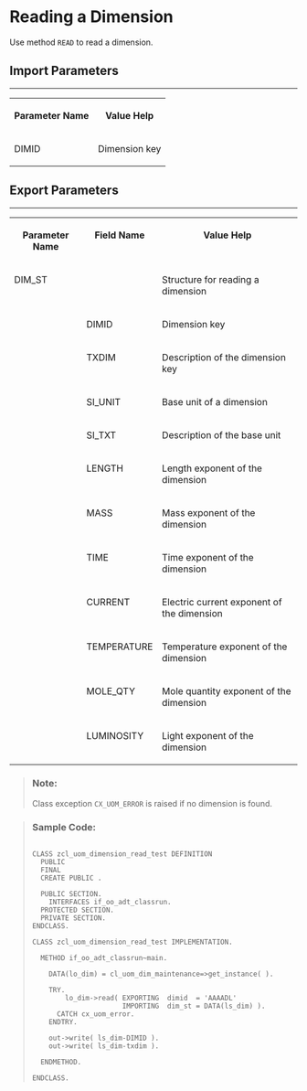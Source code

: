 <!-- loiob69324cf22bf44e6ae4439b1d25476ae -->

# Reading a Dimension

Use method `READ` to read a dimension.



<a name="loiob69324cf22bf44e6ae4439b1d25476ae__section_u5d_g4v_plb"/>

## Import Parameters

****


<table>
<tr>
<th valign="top">

Parameter Name

</th>
<th valign="top">

Value Help

</th>
</tr>
<tr>
<td valign="top">

DIMID

</td>
<td valign="top">

Dimension key

</td>
</tr>
</table>



<a name="loiob69324cf22bf44e6ae4439b1d25476ae__section_hyl_cdv_plb"/>

## Export Parameters

****


<table>
<tr>
<th valign="top">

Parameter Name

</th>
<th valign="top">

Field Name

</th>
<th valign="top">

Value Help

</th>
</tr>
<tr>
<td valign="top">

DIM\_ST

</td>
<td valign="top">

 

</td>
<td valign="top">

Structure for reading a dimension

</td>
</tr>
<tr>
<td valign="top">

 

</td>
<td valign="top">

DIMID

</td>
<td valign="top">

Dimension key

</td>
</tr>
<tr>
<td valign="top">

 

</td>
<td valign="top">

TXDIM

</td>
<td valign="top">

Description of the dimension key

</td>
</tr>
<tr>
<td valign="top">

 

</td>
<td valign="top">

SI\_UNIT

</td>
<td valign="top">

Base unit of a dimension

</td>
</tr>
<tr>
<td valign="top">

 

</td>
<td valign="top">

SI\_TXT

</td>
<td valign="top">

Description of the base unit

</td>
</tr>
<tr>
<td valign="top">

 

</td>
<td valign="top">

LENGTH

</td>
<td valign="top">

Length exponent of the dimension

</td>
</tr>
<tr>
<td valign="top">

 

</td>
<td valign="top">

MASS

</td>
<td valign="top">

Mass exponent of the dimension

</td>
</tr>
<tr>
<td valign="top">

 

</td>
<td valign="top">

TIME

</td>
<td valign="top">

Time exponent of the dimension

</td>
</tr>
<tr>
<td valign="top">

 

</td>
<td valign="top">

CURRENT

</td>
<td valign="top">

Electric current exponent of the dimension

</td>
</tr>
<tr>
<td valign="top">

 

</td>
<td valign="top">

TEMPERATURE

</td>
<td valign="top">

Temperature exponent of the dimension

</td>
</tr>
<tr>
<td valign="top">

 

</td>
<td valign="top">

MOLE\_QTY

</td>
<td valign="top">

Mole quantity exponent of the dimension

</td>
</tr>
<tr>
<td valign="top">

 

</td>
<td valign="top">

LUMINOSITY

</td>
<td valign="top">

Light exponent of the dimension

</td>
</tr>
</table>

> ### Note:  
> Class exception `CX_UOM_ERROR` is raised if no dimension is found.

> ### Sample Code:  
> ```abap
> 
> CLASS zcl_uom_dimension_read_test DEFINITION 
>   PUBLIC 
>   FINAL 
>   CREATE PUBLIC . 
>  
>   PUBLIC SECTION. 
>     INTERFACES if_oo_adt_classrun. 
>   PROTECTED SECTION. 
>   PRIVATE SECTION. 
> ENDCLASS. 
>  
> CLASS zcl_uom_dimension_read_test IMPLEMENTATION. 
>  
>   METHOD if_oo_adt_classrun~main. 
>  
>     DATA(lo_dim) = cl_uom_dim_maintenance=>get_instance( ).
>  
>     TRY. 
>         lo_dim->read( EXPORTING  dimid  = 'AAAADL' 
>                       IMPORTING  dim_st = DATA(ls_dim) ). 
>       CATCH cx_uom_error. 
>     ENDTRY. 
>  
>     out->write( ls_dim-DIMID ). 
>     out->write( ls_dim-txdim ). 
>  
>   ENDMETHOD. 
>  
> ENDCLASS.
> ```


